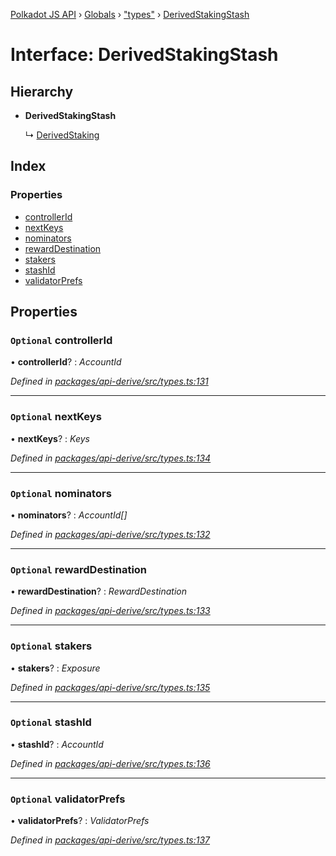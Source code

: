 [Polkadot JS API](../README.md) › [Globals](../globals.md) › ["types"](../modules/_types_.md) › [DerivedStakingStash](_types_.derivedstakingstash.md)

# Interface: DerivedStakingStash

## Hierarchy

* **DerivedStakingStash**

  ↳ [DerivedStaking](_types_.derivedstaking.md)

## Index

### Properties

* [controllerId](_types_.derivedstakingstash.md#optional-controllerid)
* [nextKeys](_types_.derivedstakingstash.md#optional-nextkeys)
* [nominators](_types_.derivedstakingstash.md#optional-nominators)
* [rewardDestination](_types_.derivedstakingstash.md#optional-rewarddestination)
* [stakers](_types_.derivedstakingstash.md#optional-stakers)
* [stashId](_types_.derivedstakingstash.md#optional-stashid)
* [validatorPrefs](_types_.derivedstakingstash.md#optional-validatorprefs)

## Properties

### `Optional` controllerId

• **controllerId**? : *AccountId*

*Defined in [packages/api-derive/src/types.ts:131](https://github.com/polkadot-js/api/blob/9c337422a5/packages/api-derive/src/types.ts#L131)*

___

### `Optional` nextKeys

• **nextKeys**? : *Keys*

*Defined in [packages/api-derive/src/types.ts:134](https://github.com/polkadot-js/api/blob/9c337422a5/packages/api-derive/src/types.ts#L134)*

___

### `Optional` nominators

• **nominators**? : *AccountId[]*

*Defined in [packages/api-derive/src/types.ts:132](https://github.com/polkadot-js/api/blob/9c337422a5/packages/api-derive/src/types.ts#L132)*

___

### `Optional` rewardDestination

• **rewardDestination**? : *RewardDestination*

*Defined in [packages/api-derive/src/types.ts:133](https://github.com/polkadot-js/api/blob/9c337422a5/packages/api-derive/src/types.ts#L133)*

___

### `Optional` stakers

• **stakers**? : *Exposure*

*Defined in [packages/api-derive/src/types.ts:135](https://github.com/polkadot-js/api/blob/9c337422a5/packages/api-derive/src/types.ts#L135)*

___

### `Optional` stashId

• **stashId**? : *AccountId*

*Defined in [packages/api-derive/src/types.ts:136](https://github.com/polkadot-js/api/blob/9c337422a5/packages/api-derive/src/types.ts#L136)*

___

### `Optional` validatorPrefs

• **validatorPrefs**? : *ValidatorPrefs*

*Defined in [packages/api-derive/src/types.ts:137](https://github.com/polkadot-js/api/blob/9c337422a5/packages/api-derive/src/types.ts#L137)*
